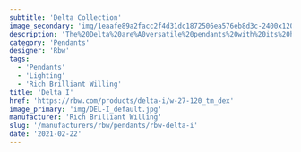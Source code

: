 ```yaml
---
subtitle: 'Delta Collection'
image_secondary: 'img/1eaafe89a2facc2f4d31dc1872506ea576eb8d3c-2400x1200.png'
description: 'The%20Delta%20are%A0versatile%20pendants%20with%20its%20hybrid%20lampshade%20that%20combines%20the%20traditional%20box%20pleat%20untraditionally%20paired%20with%20tapered%20openings.%20The%20white%20version%20emanates%20a%20soft%20glow%2C%20while%20the%20black%20version%2C%20almost%20opaque%20and%20lined%20in%20a%20reflective%20gold%2C%20casts%20a%20more%20dramatic%20light.'
category: 'Pendants'
designer: 'Rbw'
tags:
  - 'Pendants'
  - 'Lighting'
  - 'Rich Brilliant Willing'
title: 'Delta I'
href: 'https://rbw.com/products/delta-i/w-27-120_tm_dex'
image_primary: 'img/DEL-I_default.jpg'
manufacturer: 'Rich Brilliant Willing'
slug: '/manufacturers/rbw/pendants/rbw-delta-i'
date: '2021-02-22'
---
```

